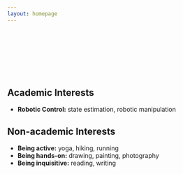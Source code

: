 ```yaml
---
layout: homepage
---
```

<br>
<br>
<br>
<br>
<br>
<br>



## Academic Interests

- **Robotic Control:** state estimation, robotic manipulation

## Non-academic Interests

- **Being active:** yoga, hiking, running
- **Being hands-on:** drawing, painting, photography
- **Being inquisitive:** reading, writing
